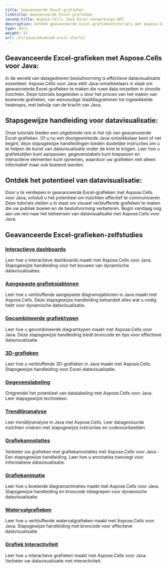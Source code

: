 ```yaml
---
title: Geavanceerde Excel-grafieken
linktitle: Geavanceerde Excel-grafieken
second_title: Aspose.Cells Java Excel-verwerkings-API
description: Ontdek geavanceerde Excel-grafiekentutorials met Aspose.Cells voor Java. Verbeter uw datavisualisatievaardigheden stap voor stap. Word vandaag nog een meester in grafieken!
type: docs
weight: 15
url: /nl/java/advanced-excel-charts/
---
```


## Geavanceerde Excel-grafieken met Aspose.Cells voor Java:

In de wereld van datagedreven besluitvorming is effectieve datavisualisatie essentieel. Aspose.Cells voor Java stelt Java-ontwikkelaars in staat om geavanceerde Excel-grafieken te maken die ruwe data omzetten in zinvolle inzichten. Deze tutorials begeleiden u door het proces van het maken van boeiende grafieken, van eenvoudige staafdiagrammen tot ingewikkelde heatmaps, met behulp van de kracht van Java.

## Stapsgewijze handleiding voor datavisualisatie:

Onze tutorials bieden een uitgebreide reis in het rijk van geavanceerde Excel-grafieken. Of u nu een doorgewinterde Java-ontwikkelaar bent of net begint, deze stapsgewijze handleidingen bieden duidelijke instructies om u te helpen de kunst van datavisualisatie onder de knie te krijgen. Leer hoe u grafiekstijlen kunt aanpassen, gegevenslabels kunt toepassen en interactieve elementen kunt opnemen, waardoor uw grafieken niet alleen informatief maar ook boeiend worden.

## Ontdek het potentieel van datavisualisatie:

Door u te verdiepen in geavanceerde Excel-grafieken met Aspose.Cells voor Java, ontsluit u het potentieel om inzichten effectief te communiceren. Deze tutorials stellen u in staat om visueel verbluffende grafieken te maken die uw publiek boeien en de besluitvorming verbeteren. Begin vandaag nog aan uw reis naar het beheersen van datavisualisatie met Aspose.Cells voor Java.

## Geavanceerde Excel-grafieken-zelfstudies
### [Interactieve dashboards](./interactive-dashboards/)
Leer hoe u interactieve dashboards maakt met Aspose.Cells voor Java. Stapsgewijze handleiding voor het bouwen van dynamische datavisualisaties.
### [Aangepaste grafieksjablonen](./custom-chart-templates/)
Leer hoe u verbluffende aangepaste diagramsjablonen in Java maakt met Aspose.Cells. Deze stapsgewijze handleiding behandelt alles wat u nodig hebt voor dynamische datavisualisatie.
### [Gecombineerde grafiektypen](./combined-chart-types/)
Leer hoe u gecombineerde diagramtypen maakt met Aspose.Cells voor Java. Deze stapsgewijze handleiding biedt broncode en tips voor effectieve datavisualisatie.
### [3D-grafieken](./3d-charts/)
Leer hoe u verbluffende 3D-grafieken in Java maakt met Aspose.Cells. Stapsgewijze handleiding voor Excel-datavisualisatie.
### [Gegevenslabeling](./data-labeling/)
Ontgrendel het potentieel van datalabeling met Aspose.Cells voor Java. Leer stapsgewijze technieken.
### [Trendlijnanalyse](./trendline-analysis/)
Leer trendlijnanalyse in Java met Aspose.Cells. Leer datagestuurde inzichten creëren met stapsgewijze instructies en codevoorbeelden.
### [Grafiekannotaties](./chart-annotations/)
Verbeter uw grafieken met grafiekannotaties met Aspose.Cells voor Java - Een stapsgewijze handleiding. Leer hoe u annotaties toevoegt voor informatieve datavisualisatie.
### [Grafiekanimatie](./chart-animation/)
Leer hoe u boeiende diagramanimaties maakt met Aspose.Cells voor Java. Stapsgewijze handleiding en broncode inbegrepen voor dynamische datavisualisatie.
### [Watervalgrafieken](./waterfall-charts/)
Leer hoe u verbluffende watervalgrafieken maakt met Aspose.Cells voor Java. Stapsgewijze handleiding met broncode voor effectieve datavisualisatie.
### [Grafiek Interactiviteit](./chart-interactivity/)
Leer hoe u interactieve grafieken maakt met Aspose.Cells voor Java. Verbeter uw datavisualisatie met interactiviteit.